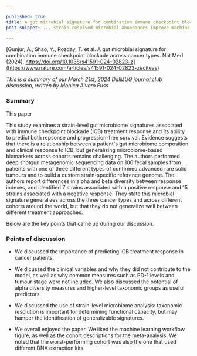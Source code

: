 ```yaml
---

published: true
title: A gut microbial signature for combination immune checkpoint blockade across cancer types
post_snippet: ... strain-resolved microbial abundances improve machine learning predictions of ICB response and 12-month progression-free survival ... development of gut microbiome diagnostics or therapeutics should be tailored according to ICB treatment regimen ...

---
```


[Gunjur, A., Shao, Y., Rozday, T. et al. A gut microbial signature for combination immune checkpoint blockade across cancer types. Nat Med (2024). https://doi.org/10.1038/s41591-024-02823-z](https://www.nature.com/articles/s41591-024-02823-z#citeas)

_This is a summary of our March 21st, 2024 DalMUG journal club discussion, written by Monica Alvaro Fuss_

### Summary

This paper 

This study examines a strain-level gut microbiome signatures associated with immune checkpoint blockade (ICB) treatment response and its ability to predict both repsonse and progression-free survival. Evidence suggests that there is a relationship between a patient's gut microbiome composition and clinical response to ICB, but generalizing microbiome-based biomarkers across cohorts remains challenging. The authors performed deep shotgun metagenomic sequencing data on 106 fecal samples from patients with one of three different types of confirmed advanced rare solid tumours and to build a custom strain-specific reference genome. The authors report differences in alpha and beta diversity between response indexes, and identified 7 strains associated with a positive response and 15 strains associated with a negative response. They state this microbial signature generalizes across the three cancer types and across different cohorts around the world, but that they do not generalize well between different treatment approaches.

Below are the key points that came up during our discussion.

### Points of discussion

- We discussed the importance of predicting ICB treatment response in cancer patients.

- We dicussed the clinical variables and why they did not contribute to the model, as well as why common measures such as PD-1 levels and tumour stage were not included. We also discussed the potential of alpha diversity measures and higher-level taxonomic groups as useful predictors. 

- We discussed the use of strain-level microbiome analysis: taxonomic resolution is important for determining functional capacity, but may hamper the identification of generalizable signatures.

- We overall enjoyed the paper. We liked the machine learning workflow figure, as well as the cohort descriptions for the meta-analysis. We noted that the worst-performing cohort was also the one that used different DNA extraction kits. 
